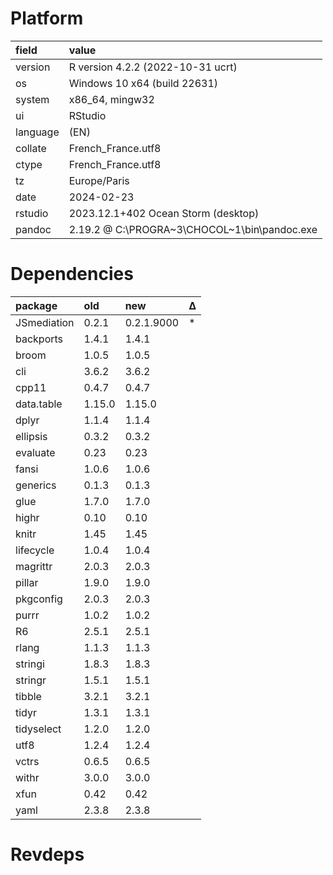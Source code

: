 # Platform

|field    |value                                        |
|:--------|:--------------------------------------------|
|version  |R version 4.2.2 (2022-10-31 ucrt)            |
|os       |Windows 10 x64 (build 22631)                 |
|system   |x86_64, mingw32                              |
|ui       |RStudio                                      |
|language |(EN)                                         |
|collate  |French_France.utf8                           |
|ctype    |French_France.utf8                           |
|tz       |Europe/Paris                                 |
|date     |2024-02-23                                   |
|rstudio  |2023.12.1+402 Ocean Storm (desktop)          |
|pandoc   |2.19.2 @ C:\PROGRA~3\CHOCOL~1\bin\pandoc.exe |

# Dependencies

|package     |old    |new        |Δ  |
|:-----------|:------|:----------|:--|
|JSmediation |0.2.1  |0.2.1.9000 |*  |
|backports   |1.4.1  |1.4.1      |   |
|broom       |1.0.5  |1.0.5      |   |
|cli         |3.6.2  |3.6.2      |   |
|cpp11       |0.4.7  |0.4.7      |   |
|data.table  |1.15.0 |1.15.0     |   |
|dplyr       |1.1.4  |1.1.4      |   |
|ellipsis    |0.3.2  |0.3.2      |   |
|evaluate    |0.23   |0.23       |   |
|fansi       |1.0.6  |1.0.6      |   |
|generics    |0.1.3  |0.1.3      |   |
|glue        |1.7.0  |1.7.0      |   |
|highr       |0.10   |0.10       |   |
|knitr       |1.45   |1.45       |   |
|lifecycle   |1.0.4  |1.0.4      |   |
|magrittr    |2.0.3  |2.0.3      |   |
|pillar      |1.9.0  |1.9.0      |   |
|pkgconfig   |2.0.3  |2.0.3      |   |
|purrr       |1.0.2  |1.0.2      |   |
|R6          |2.5.1  |2.5.1      |   |
|rlang       |1.1.3  |1.1.3      |   |
|stringi     |1.8.3  |1.8.3      |   |
|stringr     |1.5.1  |1.5.1      |   |
|tibble      |3.2.1  |3.2.1      |   |
|tidyr       |1.3.1  |1.3.1      |   |
|tidyselect  |1.2.0  |1.2.0      |   |
|utf8        |1.2.4  |1.2.4      |   |
|vctrs       |0.6.5  |0.6.5      |   |
|withr       |3.0.0  |3.0.0      |   |
|xfun        |0.42   |0.42       |   |
|yaml        |2.3.8  |2.3.8      |   |

# Revdeps

